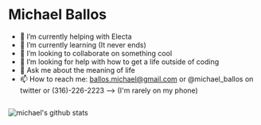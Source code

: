 # Michael Ballos

- 🔭 I’m currently helping with Electa
- 🌱 I’m currently learning (It never ends)
- 👯 I’m looking to collaborate on something cool
- 🤔 I’m looking for help with how to get a life outside of coding
- 💬 Ask me about the meaning of life
- 📫 How to reach me: ballos.michael@gmail.com or @michael_ballos on twitter or (316)-226-2223 --> (I'm rarely on my phone)

<div>
<span align="center" markdown="1" style="display:table;">

   ![michael's github stats](https://github-readme-stats.vercel.app/api?username=michaelballos&count_private=true&show_icons=true&theme=tokyonight)

   <!----![Top Langs](https://github-readme-stats.vercel.app/api/top-langs/?username=michaelballos&count_private=true&show_icons=true&theme=tokyonight)---->

</span>
</div>
